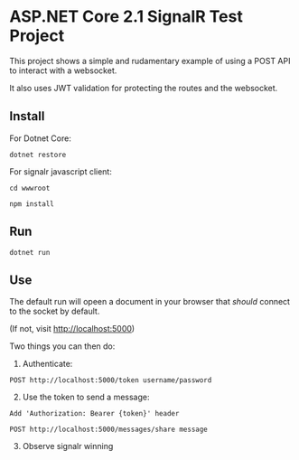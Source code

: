 # ASP.NET Core 2.1 SignalR  Test Project

This project shows a simple and rudamentary example of using a POST API to interact with a websocket.

It also uses JWT validation for protecting the routes and the websocket.

## Install

For Dotnet Core:

`dotnet restore`

For signalr javascript client:

`cd wwwroot`

`npm install`


## Run

`dotnet run`

## Use

The default run will opeen a document in your browser that *should* connect to the socket by default.

(If not, visit [http://localhost:5000](http://localhost:5000))

Two things you can then do:

1. Authenticate:

`POST http://localhost:5000/token username/password`

2. Use the token to send a message:

`Add 'Authorization: Bearer {token}' header`

`POST http://localhost:5000/messages/share message`

3. Observe signalr winning
